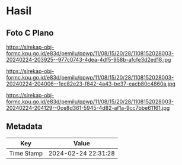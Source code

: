 # Hasil

## Foto C Plano

https://sirekap-obj-formc.kpu.go.id/e83d/pemilu/ppwp/11/08/15/20/28/1108152028003-20240224-203925--977c0743-4dea-4df5-958b-afcfe3d2ed18.jpg

https://sirekap-obj-formc.kpu.go.id/e83d/pemilu/ppwp/11/08/15/20/28/1108152028003-20240224-204006--1ec82e23-f842-4a43-be37-eacb80c4860a.jpg

https://sirekap-obj-formc.kpu.go.id/e83d/pemilu/ppwp/11/08/15/20/28/1108152028003-20240224-204129--0ce8d361-5945-4d82-af1a-9cc7bbe61161.jpg


## Metadata

| Key        | Value               |
| ---------- | ------------------- |
| Time Stamp | 2024-02-24 22:31:28 |



